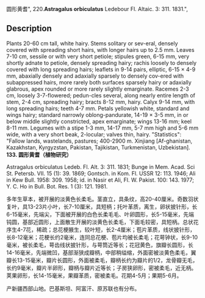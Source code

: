 圆形黄耆",
220.**Astragalus orbiculatus** Ledebour Fl. Altaic. 3: 311. 1831.",

## Description
Plants 20-60 cm tall, white hairy. Stems solitary or sev-eral, densely covered with spreading short hairs, with longer hairs up to 2.5 mm. Leaves 7-10 cm, sessile or with very short petiole; stipules green, 6-15 mm, very shortly adnate to petiole, densely spreading hairy; rachis loosely to densely covered with long spreading hairs; leaflets in 9-14 pairs, elliptic, 6-15 × 4-9 mm, abaxially densely and adaxially sparsely to densely cov-ered with subappressed hairs, more rarely both surfaces sparsely hairy or adaxially glabrous, apex rounded or more rarely slightly emarginate. Racemes 2-3 cm, loosely 3-7-flowered; pedun-cles several, along nearly entire length of stem, 2-4 cm, spreading hairy; bracts 8-12 mm, hairy. Calyx 9-14 mm, with long spreading hairs; teeth 4-7 mm. Petals yellowish white, standard and wings hairy; standard narrowly oblong-pandurate, 14-19 × 3-5 mm, in or below middle slightly constricted, apex emarginate; wings 13-16 mm; keel 8-11 mm. Legumes with a stipe 1-3 mm, 14-17 mm, 5-7 mm high and 5-6 mm wide, with a very short beak, 2-locular; valves thin, hairy.
  "Statistics": "Fallow lands, wastelands, pastures; 400-2900 m. Xinjiang [Af-ghanistan, Kazakhstan, Kyrgyzstan, Pakistan, Tajikistan, Turkmenistan, Uzbekistan].
**133. 圆形黄耆（植物研究）**

Astragalus orbiculatus Ledeb. Fl. Alt. 3: 311. 1831; Bunge in Mem. Acad. Sci St. Petersb. VII. 15 (1): 39. 1869; Gontsch. in Kom. Fl. USSR 12: 113. 1946; Ali in Kew Bull. 1958: 309. 1958; id. in Nasir et Ali, Fl. W. Pakist. 100: 143. 1977; Y. C. Ho in Bull. Bot. Res. 1 (3): 121. 1981.

多年生草本，被开展的淡黄色长柔毛。茎直立，具条纹，高20-40厘米。奇数羽状复叶，具13-23片小叶，长7-10厘米，具短柄；托叶革质，离生，卵状披针形，长6-15毫米，先端尖，下面被开展的白色长柔毛毛、叶卵圆形，长5-15毫米，先端钝圆，基部近圆形，上面散生开展的淡黄色长柔毛，下面毛较密，具短柄。总状花序生4-7花，稀疏；总花梗腋生，较叶短，长2-4厘米；苞片革质，线状披针形，长8-12毫米；花梗长约2毫米，连同总花梗、苞片均被长柔毛；花萼钟状，长9-10毫米，被长柔毛，萼齿线状披针形，与萼筒近等长；花冠黄色，旗瓣长圆形，长14-16毫米，先端微凹，基部渐狭成瓣柄，中部稍缢缩，外面密被淡黄色柔毛，翼瓣长13-15毫米，瓣片长圆形，外面被柔毛，瓣柄长约为瓣片的1/2，龙骨瓣无毛，长约9毫米，瓣片半卵形，瓣柄与瓣片近等长；子房狭卵形，密被柔毛，近无柄。荚果卵形，长14-15毫米，果瓣革质，密被柔毛。花期4-5月；果期5-6月。

产新疆西部山地。巴基斯坦、阿富汗、原苏联也有分布。
